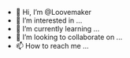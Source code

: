 - 👋 Hi, I’m @Loovemaker
- 👀 I’m interested in ...
- 🌱 I’m currently learning ...
- 💞️ I’m looking to collaborate on ...
- 📫 How to reach me ...

<!---
Loovemaker/Loovemaker is a ✨ special ✨ repository because its `README.md` (this file) appears on your GitHub profile.
You can click the Preview link to take a look at your changes.
--->
